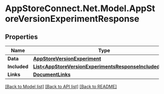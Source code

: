 # AppStoreConnect.Net.Model.AppStoreVersionExperimentResponse

## Properties

Name | Type | Description | Notes
------------ | ------------- | ------------- | -------------
**Data** | [**AppStoreVersionExperiment**](AppStoreVersionExperiment.md) |  | 
**Included** | [**List&lt;AppStoreVersionExperimentsResponseIncludedInner&gt;**](AppStoreVersionExperimentsResponseIncludedInner.md) |  | [optional] 
**Links** | [**DocumentLinks**](DocumentLinks.md) |  | 

[[Back to Model list]](../README.md#documentation-for-models) [[Back to API list]](../README.md#documentation-for-api-endpoints) [[Back to README]](../README.md)

